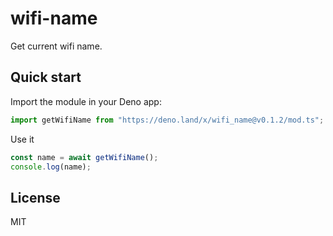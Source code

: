# wifi-name

Get current wifi name.

## Quick start

Import the module in your Deno app:

```ts
import getWifiName from "https://deno.land/x/wifi_name@v0.1.2/mod.ts";
```

Use it

```ts
const name = await getWifiName();
console.log(name);
```

## License

MIT
